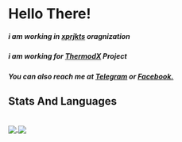 # Hello There!
##### i am working in <a href="https://t.me/xprjkts">xprjkts</a> oragnization
##### i am working for <a href="https://github.com/UsiFX/ThermodX-Source">ThermodX</a> Project
##### You can also reach me at <a href="https://t.me/imUsif12">Telegram</a> or <a href="https://www.facebook.com/yousif.heathen.5/">Facebook.</a>

##  Stats And Languages

<br>
<a href="https://github.com/anuraghazra/github-readme-stats">
  <img align = "center" src = "https://github-readme-stats.vercel.app/api?username=UsiFX&show_icons=true&theme=tokyonight&line_height=27&hide_rank=false&border_radius=10&line_height=28&hide_border=true&count_private=true&text_color=a3a3a3">
</a>
<a href="https://github.com/anuraghazra/github-readme-stats">
<img align = "center" src = "https://github-readme-stats.vercel.app/api/top-langs/?username=UsiFX&theme=tokyonight&hide_rank=false&border_radius=10&line_height=28&hide_border=true&text_color=a3a3a3">
</a>

